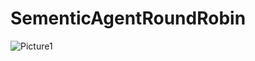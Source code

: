 # SementicAgentRoundRobin
![Picture1](https://github.com/user-attachments/assets/3038b991-15e0-455b-96c8-858e6654bf26)
